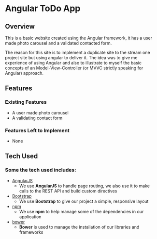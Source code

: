 # Angular ToDo App

## Overview
This is a basic website created using the Angular framework, it has a user made photo carousel and a validated contacted form.

The reason for this site is to implement a duplicate site to the stream one project site but using angular to deliver it. The idea was to give me experience of using Angular and also to illustrate to myself the basic concepts of an Model-View-Controller (or MVVC strictly speaking for Angular) approach. 


## Features

### Existing Features
- A user made photo carousel
- A validating contact form

### Features Left to Implement
- None

## Tech Used

### Some the tech used includes:
- [AngularJS](https://angularjs.org/)
    - We use **AngularJS** to handle page routing, we also use it to make calls to the REST API and build custom directives
- [Bootstrap](http://getbootstrap.com/)
    - We use **Bootstrap** to give our project a simple, responsive layout
- [npm](https://www.npmjs.com/)
    - We use **npm** to help manage some of the dependencies in our application
- [bower](https://bower.io/)
    - **Bower** is used to manage the installation of our libraries and frameworks

